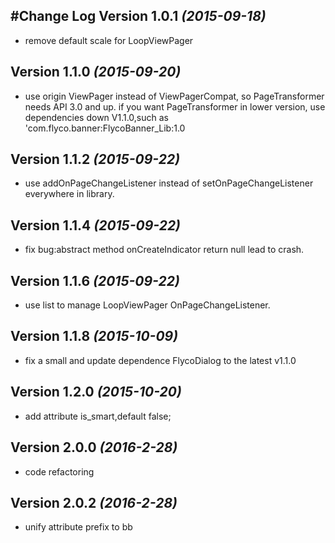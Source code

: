 #Change Log
Version 1.0.1 *(2015-09-18)*
----------------------------
* remove default scale for LoopViewPager

Version 1.1.0 *(2015-09-20)*
----------------------------
* use origin ViewPager instead of ViewPagerCompat, so PageTransformer needs API 3.0 and up.
if you want PageTransformer in lower version, use dependencies down V1.1.0,such as 'com.flyco.banner:FlycoBanner_Lib:1.0

Version 1.1.2 *(2015-09-22)*
----------------------------
* use addOnPageChangeListener instead of setOnPageChangeListener everywhere in library.

Version 1.1.4 *(2015-09-22)*
----------------------------
* fix bug:abstract method onCreateIndicator return null lead to crash.

Version 1.1.6 *(2015-09-22)*
----------------------------
* use list to manage LoopViewPager OnPageChangeListener.

Version 1.1.8 *(2015-10-09)*
----------------------------
* fix a small and update dependence FlycoDialog to the latest v1.1.0

Version 1.2.0 *(2015-10-20)*
----------------------------
* add attribute is_smart,default false;

Version 2.0.0 *(2016-2-28)*
---------------------------
* code refactoring

Version 2.0.2 *(2016-2-28)*
---------------------------
* unify attribute prefix to bb

